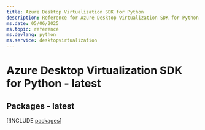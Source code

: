 ```yaml
---
title: Azure Desktop Virtualization SDK for Python
description: Reference for Azure Desktop Virtualization SDK for Python
ms.date: 05/06/2025
ms.topic: reference
ms.devlang: python
ms.service: desktopvirtualization
---
```

# Azure Desktop Virtualization SDK for Python - latest
## Packages - latest
[!INCLUDE [packages](desktop-virtualization-index.md)]
